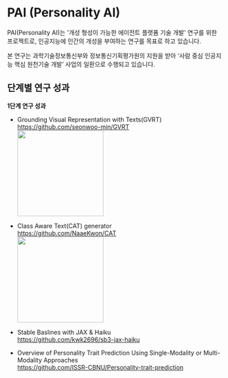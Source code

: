 
# PAI (Personality AI)

PAI(Personality AI)는 '개성 형성이 가능한 에이전트 플랫폼 기술 개발' 연구를 위한 프로젝트로, 인공지능에 인간의 개성을 부여하는 연구를 목표로 하고 있습니다.


본 연구는 과학기술정보통신부와 정보통신기획평가원의 지원을 받아 ‘사람 중심 인공지능 핵심 원천기술 개발’ 사업의 일환으로 수행되고 있습니다.
   
   

## 단계별 연구 성과

**1단계 연구 성과**
- Grounding Visual Representation with Texts(GVRT)  
  https://github.com/seonwoo-min/GVRT  
  <img src="https://github.com/user-attachments/assets/d26f1fed-f829-4119-82ef-e26ba64c5c2b" height="200">  
  
- Class Aware Text(CAT) generator  
  https://github.com/NaaeKwon/CAT  
  <img src="https://github.com/user-attachments/assets/7552614a-cd48-4a83-975f-0f56306fa59d" height="200">  

- Stable Baslines with JAX & Haiku  
  https://github.com/kwk2696/sb3-jax-haiku

- Overview of Personality Trait Prediction Using Single-Modality or Multi-Modality Approaches  
  https://github.com/ISSR-CBNU/Personality-trait-prediction



